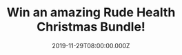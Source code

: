 ---
campaign-uuid: "c-d52ad87d-0c3c-429f-beb0-bd28b7146196"
type: "Preview"
category: "Food"
date: "2019-11-29T08:00:00.000Z"
end-date: "2019-12-16T23:59:00.000Z"
disable-form: false
is_promoted: true
has_entry_page: true
title: "Win an amazing Rude Health Christmas Bundle!"
competition-description: "<p>Christmas has come early. We’ve got a spread that will\
  \ have Father Christmas quivering in his boots. Think 15 (mostly) edible items that\
  \ will butter up the in-laws in no time. Clear some space on the kitchen table for\
  \ this killer festive food line up including: Rude Health Ultimate Muesli, Ultimate\
  \ Granola, Strawberry and Raspberry Granola, Fruity Bircher, Sprouted Porridge,\
  \ Honey Spelt Puffs, Barista Almond, Barista Oat, Almond Drink, Oat Drink, Coconut\
  \ Drink and a Rude Health beanie, tote bag, mug and swimming hat.</p>\n<p>Want to\
  \ win this incredible Rude Health Christmas Bundle? Click below for a chance to\
  \ win now!</p>\n"
hero-header: "Win an amazing Rude Health Christmas Bundle!"
terms-confirmation: "N/A"
banner-img: "https://assets.expresslyapp.com/asset-f32d794e-afd0-4dfe-b463-c132008ee7eb.jpg"
logo-left-href: "aaa.nme.com"
logo-left-image: "https://assets.expresslyapp.com/asset-cffbd1fe-8278-41c6-a422-d42acb19b063.jpg"
logo-left-title: "NME AAA"
bg-image-hero: "https://assets.expresslyapp.com/asset-f6a659dc-5d5e-4c4f-a919-8955c8537141.jpg"
bg-image-first: "https://assets.expresslyapp.com/asset-9b18e09f-eb15-4e1e-ac37-ac6c785a3a09.jpg"
bg-image-second: "https://assets.expresslyapp.com/asset-cbab0667-8323-44d7-a272-01155f812a52.jpg"
section1-content: "<p>At Rude Health, they make their food out of great things and\
  \ don’t add anything fake or artificial. In 2005, Nick and Camilla Barnard set out\
  \ to create the world’s most enjoyable muesli. As well as being face-meltingly delicious,\
  \ this Ultimate Muesli turned out to be incredibly good for you.</p>\n<p>Twelve\
  \ years later, it’s still blowing people’s pyjamas off, and it’s been joined by\
  \ a huge range of Rude Health cereals, snacks and drinks made using the best of\
  \ the best ingredients.</p>\n"
section2-content: "<p>Christmas has come early. We’ve got a spread that will have\
  \ Father Christmas quivering in his boots. Think 15 (mostly) edible items that will\
  \ butter up the in-laws in no time.Clear some space on the kitchen table for this\
  \ killer festive food line up including: Rude Health Ultimate Muesli, Ultimate Granola,\
  \ Strawberry and Raspberry Granola, Fruity Bircher, Sprouted Porridge, Honey Spelt\
  \ Puffs, Barista Almond, Barista Oat, Almond Drink, Oat Drink, Coconut Drink and\
  \ a Rude Health beanie, tote bag, mug and swimming hat.</p>\n<p>With good food inside\
  \ you, you can do just about anything. So… what are you waiting for? Click below\
  \ for a chance to win this amazing Rude Health Christmas Bundle now!</p>\n"
entry-title: "Win an amazing Rude Health Christmas Bundle!"
entry-content: "<p>Enter the draw to win an amazing Rude Health Christmas Bundle by\
  \ completing the form below before 23:59 on the 16th of December 2019.</p>\n"
has-winner: false
prize-description: "An amazing Rude Health Christmas Bundle!"
special-conditions: "Multiple entries are allowed up to one every day."
country-restrictions:
- "GB"
---